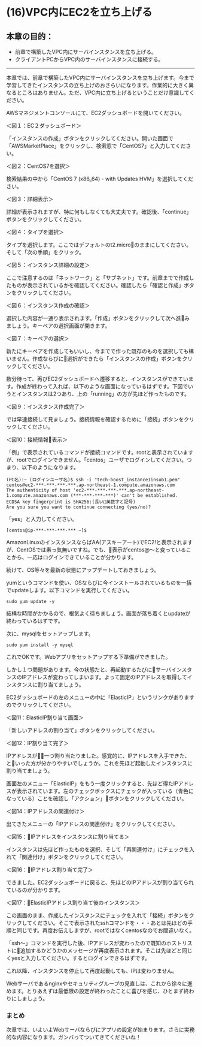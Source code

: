 # (16)VPC内にEC2を立ち上げる 

## 本章の目的：

- 前章で構築したVPC内にサーバインスタンスを立ち上げる。
- クライアントPCからVPC内のサーバインスタンスに接続する。

***

本章では、前章で構築したVPC内にサーバインスタンスを立ち上げます。今まで学習してきたインスタンスの立ち上げのおさらいになります。作業的に大きく異なるところはありません。ただ、VPC内に立ち上げるということだけ意識してください。

AWSマネジメントコンソールにて、EC2ダッシュボードを開いてください。

＜図１：EC２ダッシュボード＞

「インスタンスの作成」ボタンをクリックしてください。開いた画面で「AWSMarketPlace」をクリックし、検索窓で「CentOS7」と入力してください。

＜図２：CentOS7を選択＞

検索結果の中から「CentOS 7 (x86_64) - with Updates HVM」を選択してください。

＜図３：詳細表示＞

詳細が表示されますが、特に何もしなくても大丈夫です。確認後、「continue」ボタンをクリックしてください。

＜図４：タイプを選択＞

タイプを選択します。ここではデフォルトのt2.microのままにしてください。そして「次の手順」をクリック。

＜図５：インスタンス詳細の設定＞

ここで注意するのは「ネットワーク」と「サブネット」です。前章までで作成したものが表示されているかを確認してください。確認したら「確認と作成」ボタンをクリックしてください。

＜図６：インスタンス作成の確認＞

選択した内容が一通り表示されます。「作成」ボタンをクリックして次へ進みましょう。キーペアの選択画面が開きます。

＜図７：キーペアの選択＞

新たにキーペアを作成してもいいし、今までで作った既存のものを選択しても構いません。作成ならびに選択ができたら「インスタンスの作成」ボタンをクリックしてください。

数分待って、再びEC2ダッシュボードへ遷移すると、インスタンスができています。作成が終わって入れば、以下のような画面になっているはずです。下図でいうとインスタンスは2つあり、上の「running」の方が先ほど作ったものです。

＜図９：インスタンス作成完了＞

では早速接続して見ましょう。接続情報を確認するために「接続」ボタンをクリックしてください。

＜図10：接続情報表示＞

「例」で表示されているコマンドが接続コマンドです。rootと表示されていますが、rootでログインできません。「centos」ユーザでログインしてください。つまり、以下のようになります。

```
(PC名):~ (ログインユーザ名)$ ssh -i "tech-boost_instance1insub1.pem" centos@ec2-***-***-***-***.ap-northeast-1.compute.amazonaws.com
The authenticity of host 'ec2-***-***-***-***.ap-northeast-1.compute.amazonaws.com (***-***-***-***)' can't be established.
ECDSA key fingerprint is SHA256:(長い英数字と記号)
Are you sure you want to continue connecting (yes/no)? 
```

「yes」と入力してください。

```
[centos@ip-***-***-***-*** ~]$ 
```

AmazonLinuxのインスタンスならばAA(アスキーアート)でEC2!と表示されますが、CentOSでは素っ気無いですね。でも、表示がcentos@〜と変っていることから、一応はログインできていることが分かります。

続けて、OS等々を最新の状態にアップデートしておきましょう。

yumというコマンドを使い、OSならびに今インストールされているものを一括でupdateします。以下コマンドを実行してください。

```
sudo yum update -y
```

結構な時間がかかるので、根気よく待ちましょう。画面が落ち着くとupdateが終わっているはずです。

次に、mysqlをセットアップします。

```
sudo yum install -y mysql
```

これでOKです。Webアプリをセットアップする下準備ができました。

しかし１つ問題があります。今の状態だと、再起動するたびにサーバインスタンスのIPアドレスが変わってしまいます。よって固定のIPアドレスを取得してインスタンスに割り当てましょう。

EC2ダッシュボードの左のメニューの中に「ElasticIP」というリンクがありますのでクリックしてください。

＜図11：ElasticIP割り当て画面＞

「新しいアドレスの割り当て」ボタンをクリックしてください。

＜図12：IP割り当て完了＞

IPアドレスが一つ割り当たりました。感覚的に、IPアドレスを入手できた、といった方が分かりやすいでしょうか。これを先ほど起動したインスタンスに割り当てましょう。

画面左のメニュー「ElasticIP」をもう一度クリックすると、先ほど得たIPアドレスが表示されています。左のチェックボックスにチェックが入っている（青色になっている）ことを確認し「アクション」ボタンをクリックしてください。

＜図14：IPアドレスの関連付け＞

出てきたメニューの「IPアドレスの関連付け」をクリックしてください。

＜図15：IPアドレスをインスタンスに割り当てる＞

インスタンスは先ほど作ったものを選択、そして「再関連付け」にチェックを入れて「関連付け」ボタンをクリックしてください。

＜図16：IPアドレス割り当て完了＞

できました。EC2ダッシュボードに戻ると、先ほどのIPアドレスが割り当てられているのが分かります。

＜図17：ElasticIPアドレス割り当て後のインスタンス＞

この画面のまま、作成したインスタンスにチェックを入れて「接続」ボタンをクリックしてください。そこで表示されたsshコマンドを・・・あとは先ほどの手順と同じです。再度お伝えしますが、rootではなくcentosなのでお間違いなく。

「ssh〜」コマンドを実行した後、IPアドレスが変わったので既知のホストリストに追加するかどうかのメッセージが再度表示されます。そこは先ほどと同じくyesと入力してください。するとログインできるはずです。

これ以降、インスタンスを停止して再度起動しても、IPは変わりません。

Webサーバであるnginxやセキュリティグループの見直しは、これから徐々に進めます。とりあえずは最低限の設定が終わったことに喜びを感じ、ひとまず終わりにしましょう。

### まとめ

次章では、いよいよWebサーバならびにアプリの設定が始まります。さらに実務的な内容になります。ガンバってついてきてくださいね！
